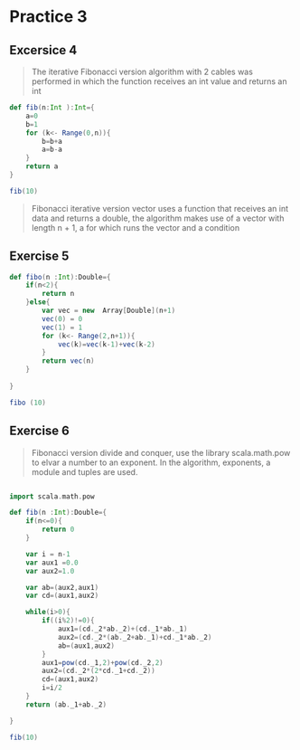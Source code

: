 # Practice 3

## Excersice 4

> The iterative Fibonacci version algorithm with 2 cables was performed in which the function receives an int value and returns an int

```scala
def fib(n:Int ):Int={
    a=0
    b=1
    for (k<- Range(0,n)){
        b=b+a
        a=b-a
    }
    return a
}

fib(10)
```
> Fibonacci iterative version vector uses a function that receives an int data and returns a double, the algorithm makes use of a vector with length n + 1, a for which runs the vector and a condition

## Exercise 5

```scala
def fibo(n :Int):Double={
    if(n<2){
        return n
    }else{
        var vec = new  Array[Double](n+1)
        vec(0) = 0
        vec(1) = 1
        for (k<- Range(2,n+1)){
            vec(k)=vec(k-1)+vec(k-2)
        }
        return vec(n)
    }
    
}

fibo (10)
```


## Exercise 6

> Fibonacci version divide and conquer, use the library scala.math.pow to elvar a number to an exponent. In the algorithm, exponents, a module and tuples are used.

```scala

import scala.math.pow

def fib(n :Int):Double={
    if(n<=0){
        return 0
    }

    var i = n-1
    var aux1 =0.0
    var aux2=1.0

    var ab=(aux2,aux1)
    var cd=(aux1,aux2)

    while(i>0){
        if((i%2)!=0){
            aux1=(cd._2*ab._2)+(cd._1*ab._1)
            aux2=(cd._2*(ab._2+ab._1)+cd._1*ab._2)
            ab=(aux1,aux2)
        }
        aux1=pow(cd._1,2)+pow(cd._2,2)
        aux2=(cd._2*(2*cd._1+cd._2))
        cd=(aux1,aux2)
        i=i/2
    }
    return (ab._1+ab._2)

}

fib(10)
```